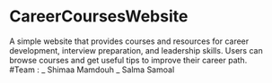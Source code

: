 # CareerCoursesWebsite
A simple website that provides courses and resources for career development, interview preparation, and leadership skills. Users can browse courses and get useful tips to improve their career path.     
#Team :
_ Shimaa Mamdouh
_ Salma Samoal
